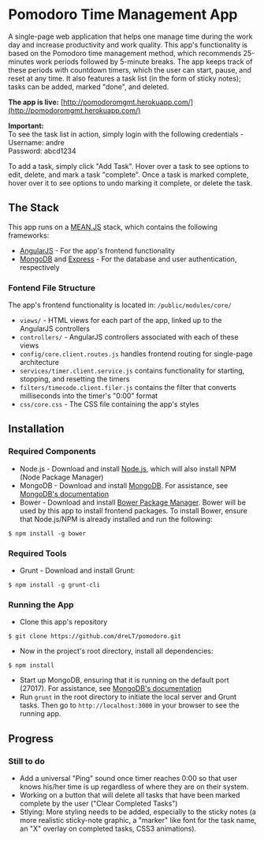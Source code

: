 # Pomodoro Time Management App

A single-page web application that helps one manage time during the work day and increase productivity and work quality. This app's functionality is based on the Pomodoro time management method, which recommends 25-minutes work periods followed by 5-minute breaks. The app keeps track of these periods with countdown timers, which the user can start, pause, and reset at any time. It also features a task list (in the form of sticky notes); tasks can be added, marked "done", and deleted. 

**The app is live:** [http://pomodoromgmt.herokuapp.com/](http://pomodoromgmt.herokuapp.com/) 

**Important:**  
To see the task list in action, simply login with the following credentials -    
Username: andre   
Password: abcd1234  

To add a task, simply click "Add Task". Hover over a task to see options to edit, delete, and mark a task "complete". Once a task is marked complete, hover over it to see options to undo marking it complete, or delete the task.

## The Stack
This app runs on a [MEAN.JS](http://meanjs.org) stack, which contains the following frameworks:
* [AngularJS](https://angularjs.org/) - For the app's frontend functionality
* [MongoDB](http://mongodb.org/) and [Express](http://expressjs.com/) - For the database and user authentication, respectively

### Fontend File Structure
The app's frontend functionality is located in: `/public/modules/core/`
* `views/` - HTML views for each part of the app, linked up to the AngularJS controllers
* `controllers/` - AngularJS controllers associated with each of these views
* `config/core.client.routes.js` handles frontend routing for single-page architecture
* `services/timer.client.service.js` contains functionality for starting, stopping, and resetting the timers
* `filters/timecode.client.filer.js` contains the filter that converts milliseconds into the timer's "0:00" format
* `css/core.css` - The CSS file containing the app's styles

## Installation

### Required Components
* Node.js - Download and install [Node.js](https://nodejs.org/download/), which will also install NPM (Node Package Manager)
* MongoDB - Download and install [MongoDB](http://www.mongodb.org/downloads). For assistance, see [MongoDB's documentation](http://docs.mongodb.org/manual/)
* Bower - Download and install [Bower Package Manager](http://bower.io/). Bower will be used by this app to install frontend packages. To install Bower, ensure that Node.js/NPM is already installed and run the following:
```
$ npm install -g bower
```

### Required Tools
* Grunt - Download and install Grunt:
```
$ npm install -g grunt-cli
```

### Running the App
* Clone this app's repository
```
$ git clone https://github.com/dreLT/pomodoro.git
```
* Now in the project's root directory, install all dependencies:
```
$ npm install
```
* Start up MongoDB, ensuring that it is running on the default port (27017). For assistance, see [MongoDB's documentation](http://docs.mongodb.org/manual/)
* Run `grunt` in the root directory to initiate the local server and Grunt tasks. Then go to `http://localhost:3000` in your browser to see the running app.

## Progress

### Still to do
* Add a universal "Ping" sound once timer reaches 0:00 so that user knows his/her time is up regardless of where they are on their system.
* Working on a button that will delete all tasks that have been marked complete by the user ("Clear Completed Tasks")
* Stlying: More styling needs to be added, especially to the sticky notes (a more realistic sticky-note graphic, a "marker" like font for the task name, an "X" overlay on completed tasks, CSS3 animations).